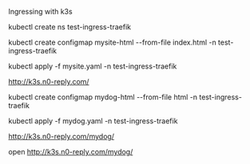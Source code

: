 Ingressing with k3s

kubectl create ns test-ingress-traefik

kubectl create configmap mysite-html --from-file index.html -n test-ingress-traefik

kubectl apply -f mysite.yaml -n test-ingress-traefik

http://k3s.n0-reply.com/

kubectl create configmap mydog-html --from-file html -n test-ingress-traefik

kubectl apply -f mydog.yaml -n test-ingress-traefik

http://k3s.n0-reply.com/mydog/

open http://k3s.n0-reply.com/mydog/

